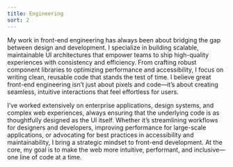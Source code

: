 ```yaml
---
title: Engineering
sort: 2
---
```


My work in front-end engineering has always been about bridging the gap between design and development. I specialize in building scalable, maintainable UI architectures that empower teams to ship high-quality experiences with consistency and efficiency. From crafting robust component libraries to optimizing performance and accessibility, I focus on writing clean, reusable code that stands the test of time. I believe great front-end engineering isn’t just about pixels and code—it’s about creating seamless, intuitive interactions that feel effortless for users.

I’ve worked extensively on enterprise applications, design systems, and complex web experiences, always ensuring that the underlying code is as thoughtfully designed as the UI itself. Whether it’s streamlining workflows for designers and developers, improving performance for large-scale applications, or advocating for best practices in accessibility and maintainability, I bring a strategic mindset to front-end development. At the core, my goal is to make the web more intuitive, performant, and inclusive—one line of code at a time.
